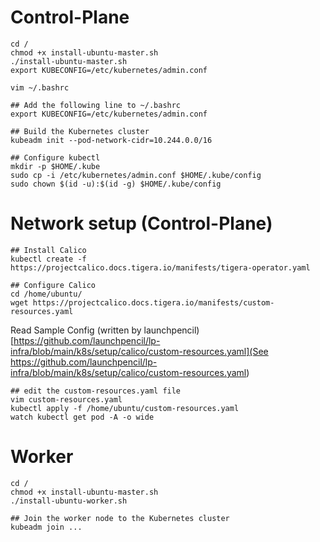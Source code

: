 # Control-Plane  
```
cd /
chmod +x install-ubuntu-master.sh  
./install-ubuntu-master.sh  
export KUBECONFIG=/etc/kubernetes/admin.conf

vim ~/.bashrc

## Add the following line to ~/.bashrc
export KUBECONFIG=/etc/kubernetes/admin.conf

## Build the Kubernetes cluster
kubeadm init --pod-network-cidr=10.244.0.0/16

## Configure kubectl
mkdir -p $HOME/.kube
sudo cp -i /etc/kubernetes/admin.conf $HOME/.kube/config
sudo chown $(id -u):$(id -g) $HOME/.kube/config
```

# Network setup (Control-Plane)  
```
## Install Calico  
kubectl create -f https://projectcalico.docs.tigera.io/manifests/tigera-operator.yaml
```

```
## Configure Calico
cd /home/ubuntu/
wget https://projectcalico.docs.tigera.io/manifests/custom-resources.yaml
```

Read Sample Config (written by launchpencil)
[https://github.com/launchpencil/lp-infra/blob/main/k8s/setup/calico/custom-resources.yaml](See https://github.com/launchpencil/lp-infra/blob/main/k8s/setup/calico/custom-resources.yaml)
```
## edit the custom-resources.yaml file  
vim custom-resources.yaml
kubectl apply -f /home/ubuntu/custom-resources.yaml
watch kubectl get pod -A -o wide
```

# Worker
```
cd /
chmod +x install-ubuntu-master.sh    
./install-ubuntu-worker.sh  

## Join the worker node to the Kubernetes cluster
kubeadm join ...
```

